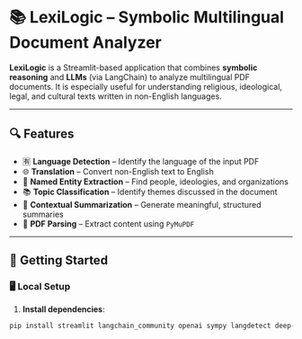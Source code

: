# 📚 LexiLogic – Symbolic Multilingual Document Analyzer

**LexiLogic** is a Streamlit-based application that combines **symbolic reasoning** and **LLMs** (via LangChain) to analyze multilingual PDF documents. It is especially useful for understanding religious, ideological, legal, and cultural texts written in non-English languages.

---

## 🔍 Features

- 🈶 **Language Detection** – Identify the language of the input PDF
- 🌐 **Translation** – Convert non-English text to English
- 🧠 **Named Entity Extraction** – Find people, ideologies, and organizations
- 📚 **Topic Classification** – Identify themes discussed in the document
- 📝 **Contextual Summarization** – Generate meaningful, structured summaries
- 📄 **PDF Parsing** – Extract content using `PyMuPDF`

---

## 🚀 Getting Started

### 🖥️ Local Setup

1. **Install dependencies**:

```bash
pip install streamlit langchain_community openai sympy langdetect deep-translator PyMuPDF
